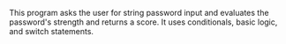 This program asks the user for string password input and evaluates the password's strength and returns a score. It uses conditionals, basic logic, and switch statements. 
